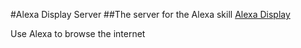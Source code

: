 #Alexa Display Server
##The server for the Alexa skill [Alexa Display](https://github.com/Jordomav/alexa-display)

Use Alexa to browse the internet